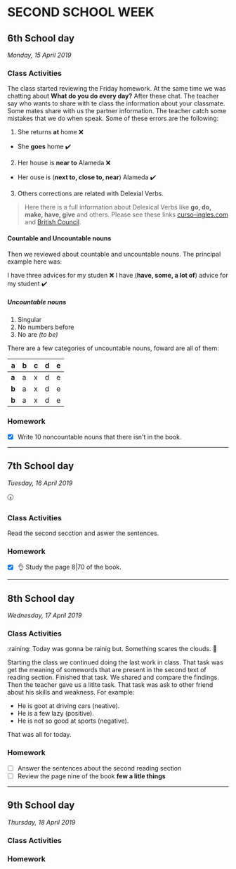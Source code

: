 # SECOND SCHOOL WEEK
## 6th School day
_Monday, 15 April 2019_

### Class Activities
The class started reviewing the Friday homework. At the same time we was chatting about __What do you do every day?__
After these chat. The teacher say who wants to share with te class the information about your classmate. Some mates share with us the partner information. The teacher catch some mistakes that we do when speak. Some of these errors are the following:
1. She returns **at** home :x:
- She **goes** home :heavy_check_mark:
  
2. Her house is **near to** Alameda :x:
- Her ouse is (**next to, close to, near**) Alameda :heavy_check_mark:

3. Others corrections are related with Delexial Verbs.
> Here there is a full information about Delexical Verbs like **go, do, make, have, give** and others. Please see these links
[curso-ingles.com](https://www.curso-ingles.com/en/learn/courses/advanced-level/collocations-and-expressions/delexical-verbs) and
[British Council](https://learnenglish.britishcouncil.org/english-grammar/delexical-verbs-have-take-make-and-give).

#### Countable and Uncountable nouns
Then we reviewed about countable and uncountable nouns. The principal example here was:

I have three advices for my studen :x:
I have (**have, some, a lot of**) advice for my student :heavy_check_mark:

##### Uncountable nouns
1. Singular
2. No numbers before
3. No are *(to be)*

There are a few categories of uncountable nouns, foward are all of them:

| a  | b  | c  | d  | e  |
|---|---|---|---|---|
| **a**  |  a | x  |   d|e   |
| **b**  |  a |  x |  d | e  |
| **b**  |  a |   x| d  |  e |

### Homework
- [X] Write 10 noncountable nouns that there isn't in the book.
  
________________________________________
## 7th School day
_Tuesday, 16 April 2019_

<!-- > This day I forget my Card ID and the guard couldn't permit me enter to the Academy :cry: -->
:clock530:

### Class Activities
Read the second secction and aswer the sentences.
### Homework

- [X] :ok_hand: Study the page 8|70 of the book.

________________________________________
## 8th School day
_Wednesday, 17 April 2019_

### Class Activities
:raining: Today was gonna be rainig but. Something scares the clouds. :thinking:

Starting the class we continued doing the last work in class. That task was get the meaning of somewords that are present in the second text of reading section.
Finished that task. We shared and compare the findings. Then the teacher gave us a litlte task. That task was ask to other friend about his skills and weakness. For example:

* He is goot at driving cars (neative).
* He is a few lazy (positive).
* He is not so good at sports (negative).
  
That was all for today.

### Homework
- [ ] Answer the sentences about the second reading section
- [ ] Review the page nine of the book **few a litle things**

________________________________________
## 9th School day
_Thursday, 18 April 2019_

### Class Activities

### Homework

